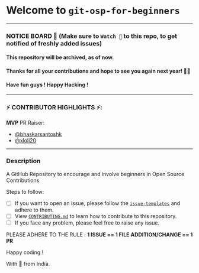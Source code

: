 # Welcome to `git-osp-for-beginners`
---
### NOTICE BOARD 📢 (Make sure to `Watch 👀` to this repo, to get notified of freshly added issues)

#### This repository will be archived, as of now.
#### Thanks for all your contributions and hope to see you again next year! 🎉🥳
#### Have fun guys ! Happy Hacking !

---

### ⚡ CONTRIBUTOR HIGHLIGHTS ⚡:

**MVP** PR Raiser:
- [@bhaskarsantoshk](https://github.com/bhaskarsantoshk)
- [@xloli20](https://github.com/xloli20)
----

### Description 
A GitHub Repository to encourage and involve beginners in Open Source Contributions

Steps to follow:

-   [ ] If you want to open an issue, please follow the [`issue-templates`](https://github.com/aditya109/git-osp-for-beginners/issues/new?assignees=&labels=Hacktoberfest%2C+good+first+issue&template=programming-question.md&title=%5BQuestion%5D) and adhere to them.
-   [ ] View [`CONTRIBUTING.md`](https://github.com/aditya109/git-osp-for-beginners/blob/master/CONTRIBUTING.md) to learn how to contribute to this repository.
-   [ ] If you face any problem, please feel free to raise any issue.

PLEASE ADHERE TO THE RULE : **1 ISSUE == 1 FILE ADDITION/CHANGE == 1 PR**

Happy coding !

With 💚 from India.
